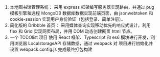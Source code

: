
1. 本地图书馆管理系统：
采用 express 框架编写服务器实现路由，并通过 pug 模板引擎和远程 MongoDB 数据库数据实现前端页面，由
jsonwebtoken 和 cookie-session 实现用户身份验证（包括登录、简单注册）。
2. 简化版的 Dribbble 首页：
采用媒体查询实现移动优先的响应式设计，利用 flex 和 Grid 实现网页布局，并用 DOM 动态创建网页 html 节点。
3. 一个 TODOlist 项目
使用 React 框架、Typescript 和 es6 模块进行开发，利用浏览器 LocalstorageAPI 存储数据，通过 webpack 对
项目进行初始化并设置 webpack.config.js 完成最终打包构建